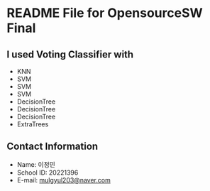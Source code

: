 # README File for OpensourceSW Final
## I used Voting Classifier with
* KNN
* SVM
* SVM
* SVM
* DecisionTree
* DecisionTree
* DecisionTree
* ExtraTrees

## Contact Information
* Name: 이정민
* School ID: 20221396
* E-mail: mulgyul203@naver.com
